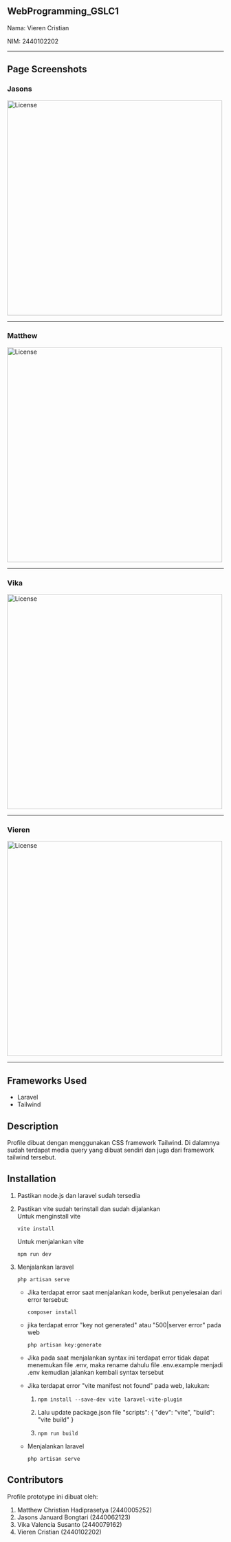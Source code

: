 ## WebProgramming_GSLC1

Nama: Vieren Cristian

NIM: 2440102202

--------------------------------------

Page Screenshots
--------------------------------------

### Jasons
<img src="https://github.com/jeje116/Web-Programming-Prototype/blob/main/ssPage/pageJasons.png" alt="License" style="width: 500px">
 
--------------------------------------

### Matthew
<img src="https://github.com/jeje116/Web-Programming-Prototype/blob/main/ssPage/pageMatthew.png" alt="License" style="width: 500px">
 
--------------------------------------

### Vika
<img src="https://github.com/jeje116/Web-Programming-Prototype/blob/main/ssPage/pageVika.png" alt="License" style="width: 500px">
 
--------------------------------------

### Vieren
<img src="https://github.com/jeje116/Web-Programming-Prototype/blob/main/ssPage/pageVieren.png" alt="License" style="width: 500px">
 
--------------------------------------

Frameworks Used
--------------------------------------
- Laravel
- Tailwind

Description
--------------------------------------
Profile dibuat dengan menggunakan CSS framework Tailwind. Di dalamnya sudah terdapat media query yang dibuat sendiri dan juga dari framework tailwind tersebut. 

Installation
--------------------------------------
1. Pastikan node.js dan laravel sudah tersedia

2. Pastikan vite sudah terinstall dan sudah dijalankan\
    Untuk menginstall vite
    ```
    vite install
    ```

    Untuk menjalankan vite
    ```
    npm run dev
    ```

3. Menjalankan laravel
    ```
    php artisan serve
    ```
    
    - Jika terdapat error saat menjalankan kode, berikut penyelesaian dari error tersebut:
      ```
      composer install
      ```
    
    - jika terdapat error "key not generated" atau "500|server error" pada web
      ```
      php artisan key:generate
      ```
    
    - Jika pada saat menjalankan syntax ini terdapat error tidak dapat menemukan file .env, maka rename dahulu file .env.example menjadi .env kemudian jalankan kembali syntax tersebut
    
    - Jika terdapat error "vite manifest not found" pada web, lakukan:
      1. ```
         npm install --save-dev vite laravel-vite-plugin
         ```
      2. Lalu update package.json file "scripts": { "dev": "vite", "build": "vite build" }
      3. ```
         npm run build
         ```
    
    - Menjalankan laravel
      ```
      php artisan serve
      ```
      
Contributors
--------------------------------------
Profile prototype ini dibuat oleh:
1. Matthew Christian Hadiprasetya (2440005252)
2. Jasons Januard Bongtari (2440062123)
3. Vika Valencia Susanto (2440079162)
4. Vieren Cristian (2440102202)
